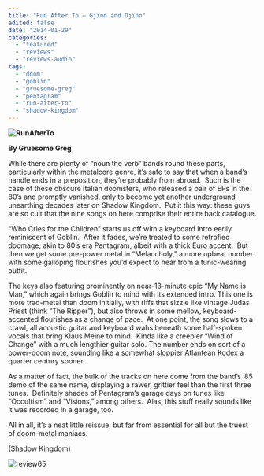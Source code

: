 ```yaml
---
title: "Run After To – Gjinn and Djinn"
edited: false
date: "2014-01-29"
categories:
  - "featured"
  - "reviews"
  - "reviews-audio"
tags:
  - "doom"
  - "goblin"
  - "gruesome-greg"
  - "pentagram"
  - "run-after-to"
  - "shadow-kingdom"
---
```


**![RunAfterTo](http://www.hellbound.ca/wp-content/uploads/2014/01/a0656768640_10.jpg)**

**By Gruesome Greg** 

While there are plenty of “noun the verb” bands round these parts, particularly within the metalcore genre, it’s safe to say that when a band’s handle ends in a preposition, they’re probably from abroad.  Such is the case of these obscure Italian doomsters, who released a pair of EPs in the 80’s and promptly vanished, only to become yet another underground unearthing decades later on Shadow Kingdom.  Put it this way: these guys are so cult that the nine songs on here comprise their entire back catalogue.

“Who Cries for the Children” starts us off with a keyboard intro eerily reminiscent of Goblin.  After it fades, we’re treated to some retrofied doomage, akin to 80’s era Pentagram, albeit with a thick Euro accent.  But then we get some pre-power metal in “Melancholy,” a more upbeat number with some galloping flourishes you’d expect to hear from a tunic-wearing outfit.

The keys also featuring prominently on near-13-minute epic “My Name is Man,” which again brings Goblin to mind with its extended intro. This one is more trad-metal than doom initially, with riffs that sizzle like vintage Judas Priest (think “The Ripper”), but also throws in some mellow, keyboard-accented flourishes as a change of pace.  At one point, the song slows to a crawl, all acoustic guitar and keyboard wahs beneath some half-spoken vocals that bring Klaus Meine to mind.  Kinda like a creepier “Wind of Change” with a much lengthier guitar solo. The number ends on sort of a power-doom note, sounding like a somewhat sloppier Atlantean Kodex a quarter century sooner.

As a matter of fact, the bulk of the tracks on here come from the band’s ’85 demo of the same name, displaying a rawer, grittier feel than the first three tunes.  Definitely shades of Pentagram’s garage days on tunes like “Occultism” and “Visions,” among others.  Alas, this stuff really sounds like it was recorded in a garage, too.

All in all, it’s a neat little reissue, but far from essential for all but the truest of doom-metal maniacs.

(Shadow Kingdom)

![review65](http://www.hellbound.ca/wp-content/uploads/2009/07/review652.png)
